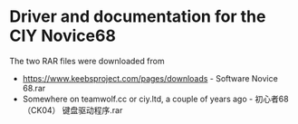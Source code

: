 # Driver and documentation for the CIY Novice68

The two RAR files were downloaded from

* https://www.keebsproject.com/pages/downloads - Software Novice 68.rar
* Somewhere on teamwolf.cc or ciy.ltd, a couple of years ago - 初心者68（CK04） 键盘驱动程序.rar
